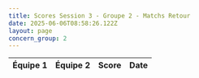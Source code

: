 ```yaml
---
title: Scores Session 3 - Groupe 2 - Matchs Retour
date: 2025-06-06T08:58:26.122Z
layout: page
concern_group: 2
---
```




| Équipe 1 | Équipe 2 | Score | Date |
|----------|----------|-------|------|

